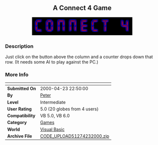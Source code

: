 ﻿<div align="center">

## A Connect 4 Game

<img src="CONNECT4.jpg">
</div>

### Description

Just click on the button above the column and a counter drops down that row. (It needs some AI to play against the PC.)
 
### More Info
 


<span>             |<span>
---                |---
**Submitted On**   |2000-04-23 22:50:00
**By**             |[Peter](https://github.com/Planet-Source-Code/PSCIndex/blob/master/ByAuthor/peter.md)
**Level**          |Intermediate
**User Rating**    |5.0 (20 globes from 4 users)
**Compatibility**  |VB 5\.0, VB 6\.0
**Category**       |[Games](https://github.com/Planet-Source-Code/PSCIndex/blob/master/ByCategory/games__1-38.md)
**World**          |[Visual Basic](https://github.com/Planet-Source-Code/PSCIndex/blob/master/ByWorld/visual-basic.md)
**Archive File**   |[CODE\_UPLOAD51274232000\.zip](https://github.com/Planet-Source-Code/peter-a-connect-4-game__1-7528/archive/master.zip)








